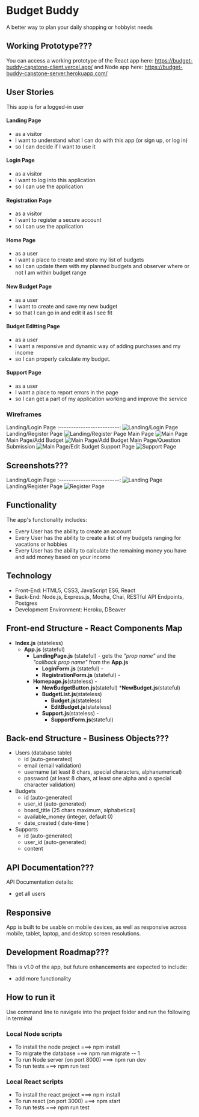 # Budget Buddy
A better way to plan your daily shopping or hobbyist needs

## Working Prototype???
You can access a working prototype of the React app here: https://budget-buddy-capstone-client.vercel.app/ and Node app here: https://budget-buddy-capstone-server.herokuapp.com/


## User Stories
This app is for a logged-in user

#### Landing Page
* as a visitor
* I want to understand what I can do with this app (or sign up, or log in)
* so I can decide if I want to use it

#### Login Page
* as a visitor
* I want to log into this application 
* so I can use the application

#### Registration Page
* as a visitor
* I want to register a secure account
* so I can use the application

#### Home Page
* as a user
* I want a place to create and store my list of budgets
* so I can update them with my planned budgets and observer where or not I am within budget range

#### New Budget Page
* as a user
* I want to create and save my new budget 
* so that I can go in and edit it as I see fit

#### Budget Editting Page
* as a user
* I want a responsive and dynamic way of adding purchases and my income
* so I can properly calculate my budget.

#### Support Page
* as a user
* I want a place to report errors in the page
* so I can get a part of my application working and improve the service



### Wireframes
Landing/Login Page
:-------------------------:
![Landing/Login Page](/github-images/wireframes/login.png)
Landing/Register Page
![Landing/Register Page](/github-images/Wireframes/registration.png)
Main Page
![Main Page](/github-images/Wireframes/homepage.png)
Main Page/Add Budget
![Main Page/Add Budget](/github-images/Wireframes/new-budget.png)
Main Page/Question Submission
![Main Page/Edit Budget](/github-images/Wireframes/edit-budget.png)
Support Page
![Support Page](/github-images/Wireframes/support.png)

## Screenshots???
Landing/Login Page
:-------------------------:
![Landing Page](/github-images/screenshots/login-page-screenshot.png)
Landing/Register Page
![Register Page](/github-images/screenshots/login-page-screenshot.png)

## Functionality
The app's functionality includes:
* Every User has the ability to create an account
* Every User has the ability to create a list of my budgets ranging for vacations or hobbies
* Every User has the ability to calculate the remaining money you have and add money based on your income


## Technology
* Front-End: HTML5, CSS3, JavaScript ES6, React
* Back-End: Node.js, Express.js, Mocha, Chai, RESTful API Endpoints, Postgres
* Development Environment: Heroku, DBeaver


## Front-end Structure - React Components Map
* __Index.js__ (stateless)
    * __App.js__ (stateful)
        * __LandingPage.js__ (stateful) - gets the _"prop name"_ and the _"callback prop name"_ from the __App.js__
            * __LoginForm.js__ (stateful) -
            * __RegistrationForm.js__ (stateful) -
        * __Homepage.js__(stateless) -
            * __NewBudgetButton.js__(stateful)
                *__NewBudget.js__(stateful)
            * __BudgetList.js__(stateless)
                * __Budget.js__(stateless)
                * __EditBudget.js__(stateless)
            * __Support.js__(stateless) -
                * __SupportForm.js__(stateful)


## Back-end Structure - Business Objects???
* Users (database table)
    * id (auto-generated)
    * email (email validation)
    * username (at least 8 chars, special characters, alphanumerical)
    * password (at least 8 chars, at least one alpha and a special character validation)
* Budgets
    * id (auto-generated)
    * user_id (auto-generated)
    * board_title (25 chars maximum, alphabetical)
    * available_money (integer, default 0)
    * date_created ( date-time )
* Supports
    * id (auto-generated)
    * user_id (auto-generated)
    * content
## API Documentation???
API Documentation details:
* get all users

## Responsive
App is built to be usable on mobile devices, as well as responsive across mobile, tablet, laptop, and desktop screen resolutions.

## Development Roadmap???
This is v1.0 of the app, but future enhancements are expected to include:
* add more functionality

## How to run it
Use command line to navigate into the project folder and run the following in terminal

### Local Node scripts
* To install the node project ===> npm install
* To migrate the database ===> npm run migrate -- 1
* To run Node server (on port 8000) ===> npm run dev
* To run tests ===> npm run test

### Local React scripts
* To install the react project ===> npm install
* To run react (on port 3000) ===> npm start
* To run tests ===> npm run test
